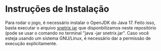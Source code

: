 # Instruções de Instalação

Para rodar o jogo, é necessário instalar o OpenJDK do Java 17.
Feito isso, basta executar o arquivo
[snetrix.jar](https://github.com/javalupe/mc322/blob/main/project/snetrix.jar)
que disponbilizamos neste repositório (pode se usar o comando no terminal "java -jar snetrix.jar". Caso você esteja usando um sistema
GNU/Linux, é necessário dar a permissão de execução explicitamente.
